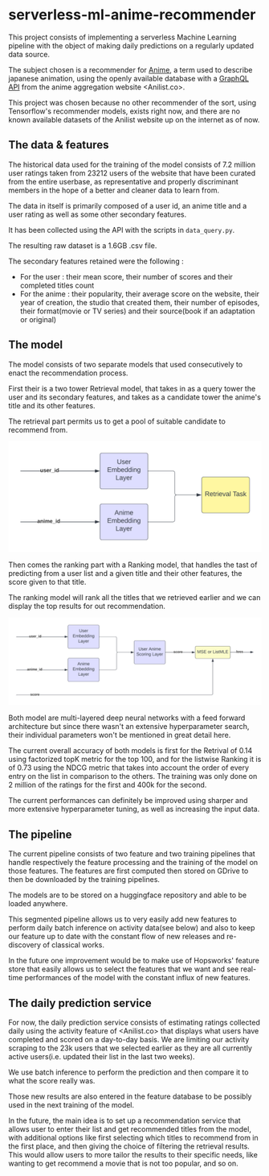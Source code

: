 # serverless-ml-anime-recommender

This project consists of implementing a serverless Machine Learning pipeline
with the object of making daily predictions on a regularly updated data source.

The subject chosen is a recommender for [Anime](https://en.wikipedia.org/wiki/Anime), a term used to describe japanese animation,
using the openly available database with a [GraphQL API](https://anilist.co/graphiql?query=) from the anime aggregation website
<Anilist.co>.

This project was chosen because no other recommender of the sort, using
Tensorflow's recommender models, exists right now, and there are no known
available datasets of the Anilist website up on the internet as of now.

## The data & features

The historical data used for the training of the model consists of 7.2 million
user ratings taken from 23212 users of the website that have been curated from
the entire userbase, as representative and properly discriminant members in the
hope of a better and cleaner data to learn from.

The data in itself is primarily composed of a user id, an anime title and a user
rating as well as some other secondary features.

It has been collected using the API with the scripts in `data_query.py`.

The resulting raw dataset is a 1.6GB .csv file.

The secondary features retained were the following :

- For the user : their mean score, their number of scores and their completed
    titles count
- For the anime : their popularity, their average score on the website, their
    year of creation, the studio that created them, their number of episodes, their
    format(movie or TV series) and their source(book if an adaptation or
    original)

## The model

The model consists of two separate models that used consecutively to enact the
recommendation process. 

First their is a two tower Retrieval model, that takes
in as a query tower the user and its secondary features, and takes as
a candidate tower the anime's title and its other features. 

The retrieval part permits us to get a pool of suitable candidate to recommend
from.

![Retrieval model UML](https://raw.githubusercontent.com/backgroundhumeur/serverless-ml-anime-recommender/main/imgs/user_anime_retrieval.png)

Then comes the ranking part with a Ranking model, that handles the tast of
predicting from a user list and a given title and their other features, the
score given to that title.

The ranking model will rank all the titles that we retrieved earlier and we can
display the top results for out recommendation.

![Ranking model UML](https://raw.githubusercontent.com/backgroundhumeur/serverless-ml-anime-recommender/main/imgs/user_anime_ranking.png)

Both model are multi-layered deep neural networks with a feed forward
architecture but since there wasn't an extensive hyperparameter search, their
individual parameters won't be mentioned in great detail here.

The current overall accuracy of both models is first for the Retrival of 0.14
using factorized topK metric for the top 100, and for the listwise Ranking it is
of 0.73 using the NDCG metric that takes into account the order of every entry
on the list in comparison to the others. The training was only done on 2 million
of the ratings for the first and 400k for the second.

The current performances can definitely be improved using sharper and more
extensive hyperparameter tuning, as well as increasing the input data.

## The pipeline

The current pipeline consists of two feature and two training pipelines that
handle respectively the feature processing and the training of the model on
those features. The features are first computed then stored on GDrive to then be
downloaded by the training pipelines.

The models are to be stored on a huggingface repository and able to be loaded
anywhere.

This segmented pipeline allows us to very easily add new features to perform
daily batch inference on activity data(see below) and also to keep our feature
up to date with the constant flow of new releases and re-discovery of classical
works.

In the future one improvement would be to make use of Hopsworks' feature store
that easily allows us to select the features that we want and see real-time
performances of the model with the constant influx of new features.

## The daily prediction service

For now, the daily prediction service consists of estimating ratings collected
daily using the activity feature of <Anilist.co> that displays what users have
completed and scored on a day-to-day basis. We are limiting our activity scraping to the 23k users that we selected earlier as they are all currently active users(i.e. updated their list in the last two weeks).

We use batch inference to perform the prediction and then compare it to what the
score really was.

Those new results are also entered in the feature database to be possibly used in the
next training of the model.

In the future, the main idea is to set up a recommendation service that allows
user to enter their list and get recommended titles from the model, with
additional options like first selecting which titles to recommend from in the
first place, and then giving the choice of filtering the retrieval results.
This would allow users to more tailor the results to their specific needs, like
wanting to get recommend a movie that is not too popular, and so on.

